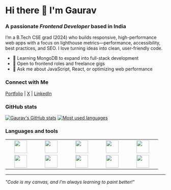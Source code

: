 # Hi there 👋 I'm Gaurav

### A passionate _Frontend Developer_ based in India

I’m a B.Tech CSE grad (2024) who builds responsive, high-performance web apps with a focus on lighthouse metrics—performance, accessibility, best practices, and SEO. I love turning ideas into clean, user-friendly code.

- 🌱 Learning MongoDB to expand into full-stack development
- 👯 Open to frontend roles and freelance gigs
- 💬 Ask me about JavaScript, React, or optimizing web performance

### Connect with Me

[Portfolio](https://heygauravshukla.vercel.app) | [X](https://x.com/heygauravshukla) | [LinkedIn](https://linkedin.com/in/heygauravshukla)

### GitHub stats

[![Gaurav's GitHub stats](https://github-readme-stats.vercel.app/api?username=yoursgaurav&show_icons=true&theme=tokyonight)](https://github.com/anuraghazra/github-readme-stats)
[![Most used languages](https://github-readme-stats.vercel.app/api/top-langs?username=yoursgaurav&layout=compact&theme=tokyonight)](https://github.com/anuraghazra/github-readme-stats)

### Languages and tools

<table width="400px">
  <tbody>
    <tr>
      <td width="80px" align="center">
        <img height=40 src="https://cdn.jsdelivr.net/gh/devicons/devicon/icons/html5/html5-original.svg" />
      </td>
      <td width="80px" align="center">
        <img height=40 src="https://cdn.jsdelivr.net/gh/devicons/devicon/icons/css3/css3-original.svg" />
      </td>
      <td width="80px" align="center">
        <img height=40 src="https://cdn.jsdelivr.net/gh/devicons/devicon/icons/javascript/javascript-original.svg" />
      </td>
      <td width="80px" align="center">
        <img height=40 src="https://cdn.jsdelivr.net/gh/devicons/devicon/icons/typescript/typescript-original.svg" />
      </td>
      <td width="80px" align="center">
        <img height=40 src="https://cdn.jsdelivr.net/gh/devicons/devicon/icons/react/react-original.svg" />
      </td>
    </tr>
    <tr>
      <td width="80px" align="center">
        <img height=40 src="https://cdn.jsdelivr.net/gh/devicons/devicon@latest/icons/nextjs/nextjs-original.svg" />
      </td>
      <td width="80px" align="center">
        <img height=40 src="https://cdn.jsdelivr.net/gh/devicons/devicon@latest/icons/tailwindcss/tailwindcss-original.svg" />
      </td>
      <td width="80px" align="center">
        <img height=40 src="https://cdn.jsdelivr.net/gh/devicons/devicon/icons/git/git-original.svg" />
      </td>
      <td width="80px" align="center">
        <img height=40 src="https://cdn.jsdelivr.net/gh/devicons/devicon/icons/github/github-original.svg" />
      </td>
      <td width="80px" align="center">
        <img height=40 src="https://cdn.jsdelivr.net/gh/devicons/devicon/icons/figma/figma-original.svg" />
      </td>
    </tr>
  </tbody>
</table>

---

_"Code is my canvas, and I’m always learning to paint better!"_
